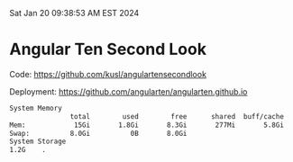 Sat Jan 20 09:38:53 AM EST 2024

# Angular Ten Second Look

Code: https://github.com/kusl/angulartensecondlook

Deployment: https://github.com/angularten/angularten.github.io

```bash
System Memory
               total        used        free      shared  buff/cache   available
Mem:            15Gi       1.8Gi       8.3Gi       277Mi       5.8Gi        13Gi
Swap:          8.0Gi          0B       8.0Gi
System Storage
1.2G	.
```
